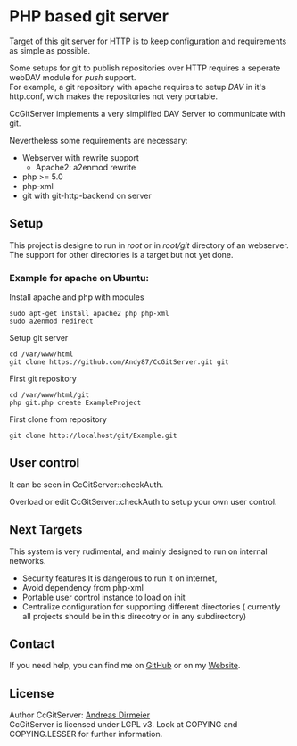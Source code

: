 # PHP based git server

Target of this git server for HTTP is to keep configuration and requirements as simple as possible.

Some setups for git to publish repositories over HTTP requires a seperate webDAV module for *push* support.  
For example, a git repository with apache requires to setup *DAV* in it's http.conf, wich makes the repositories not very portable.

CcGitServer implements a very simplified DAV Server to communicate with git.

Nevertheless some requirements are necessary:
 - Webserver with rewrite support
   - Apache2: a2enmod rewrite
 - php >= 5.0
 - php-xml
 - git with git-http-backend on server
 
## Setup

This project is designe to run in *root* or in *root/git* directory of an webserver. The support
for other directories is a target but not yet done.

### Example for apache on Ubuntu:

Install apache and php with modules

    sudo apt-get install apache2 php php-xml
    sudo a2enmod redirect

Setup git server 

    cd /var/www/html
    git clone https://github.com/Andy87/CcGitServer.git git

First git repository

    cd /var/www/html/git
    php git.php create ExampleProject

First clone from repository

    git clone http://localhost/git/Example.git

## User control

It can be seen in CcGitServer::checkAuth.

Overload or edit CcGitServer::checkAuth to setup your own user control.

## Next Targets

This system is very rudimental, and mainly designed to run on internal networks.

- Security features
    It is dangerous to run it on internet,
- Avoid dependency from php-xml
- Portable user control instance to load on init
- Centralize configuration for supporting different directories
    ( currently all projects should be in this direcotry or in any subdirectory)

## Contact

If you need help, you can find me on [GitHub](https://github.com/AndyD87) or on my [Website](https://adirmeier.de).

## License

Author CcGitServer: [Andreas Dirmeier](http://adirmeier.de)  
CcGitServer is licensed under LGPL v3. Look at COPYING and COPYING.LESSER for further information.